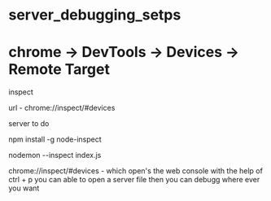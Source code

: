 # server_debugging_setps

# chrome -> DevTools -> Devices -> Remote Target 
  inspect
  
  url - chrome://inspect/#devices
  
  server to do 
  
  npm install -g node-inspect
  
  nodemon --inspect index.js
  
  
  chrome://inspect/#devices - which open's the web console 
  with the help of ctrl + p you can able to open a server file 
  then you can debugg where ever you want
